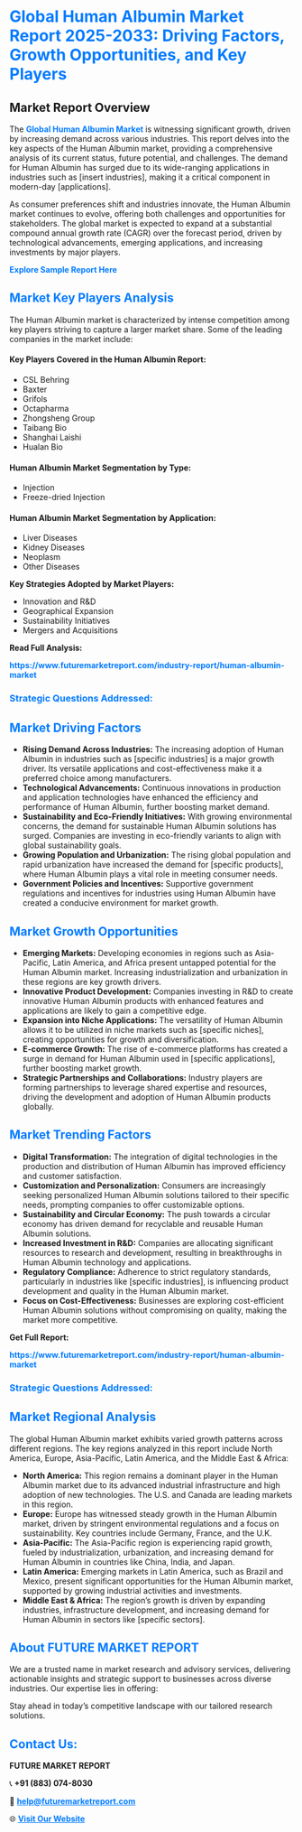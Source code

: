 <h1 style="color: #007BFF;">Global Human Albumin Market Report 2025-2033: Driving Factors, Growth Opportunities, and Key Players</h1>

<section id="overview">
<h2>Market Report Overview</h2>
<p>The <a href="https://www.futuremarketreport.com/industry-report/human-albumin-market" style="color: #007BFF; text-decoration: none;"><strong>Global Human Albumin Market</strong></a> is witnessing significant growth, driven by increasing demand across various industries. This report delves into the key aspects of the Human Albumin market, providing a comprehensive analysis of its current status, future potential, and challenges. The demand for Human Albumin has surged due to its wide-ranging applications in industries such as [insert industries], making it a critical component in modern-day [applications].</p>
<p>As consumer preferences shift and industries innovate, the Human Albumin market continues to evolve, offering both challenges and opportunities for stakeholders. The global market is expected to expand at a substantial compound annual growth rate (CAGR) over the forecast period, driven by technological advancements, emerging applications, and increasing investments by major players.</p>
</section>

<section id="overview">
<p><a href="https://www.futuremarketreport.com/request-sample/reportId=109152" style="color: #007BFF; text-decoration: none;"><strong>Explore Sample Report Here</strong></a></p>
</section>

<section id="key-players">
<h2 style="color: #007BFF;">Market Key Players Analysis</h2>
<p>The Human Albumin market is characterized by intense competition among key players striving to capture a larger market share. Some of the leading companies in the market include:</p>
<h4>Key Players Covered in the Human Albumin Report:</h4>
<ul><li>CSL Behring</li><li>Baxter</li><li>Grifols</li><li>Octapharma</li><li>Zhongsheng Group</li><li>Taibang Bio</li><li>Shanghai Laishi</li><li>Hualan Bio</li></ul>
<h4>Human Albumin Market Segmentation by Type:</h4>
<ul><li>Injection</li><li>Freeze-dried Injection</li></ul>

<h4>Human Albumin Market Segmentation by Application:</h4>
<ul><li>Liver Diseases</li><li>Kidney Diseases</li><li>Neoplasm</li><li>Other Diseases</li></ul>
<p><strong>Key Strategies Adopted by Market Players:</strong></p>
<ul>
<li>Innovation and R&D</li>
<li>Geographical Expansion</li>
<li>Sustainability Initiatives</li>
<li>Mergers and Acquisitions</li>
</ul>
</section>

<section>
<p><strong>Read Full Analysis: </strong></p><a href="https://www.futuremarketreport.com/industry-report/human-albumin-market" style="color: #007BFF; text-decoration: none;"><strong>https://www.futuremarketreport.com/industry-report/human-albumin-market</strong></a>
<h3 style="color: #007BFF;">Strategic Questions Addressed:</h3>
</section>

<section id="driving-factors">
<h2 style="color: #007BFF;">Market Driving Factors</h2>
<ul>
<li><strong>Rising Demand Across Industries:</strong> The increasing adoption of Human Albumin in industries such as [specific industries] is a major growth driver. Its versatile applications and cost-effectiveness make it a preferred choice among manufacturers.</li>
<li><strong>Technological Advancements:</strong> Continuous innovations in production and application technologies have enhanced the efficiency and performance of Human Albumin, further boosting market demand.</li>
<li><strong>Sustainability and Eco-Friendly Initiatives:</strong> With growing environmental concerns, the demand for sustainable Human Albumin solutions has surged. Companies are investing in eco-friendly variants to align with global sustainability goals.</li>
<li><strong>Growing Population and Urbanization:</strong> The rising global population and rapid urbanization have increased the demand for [specific products], where Human Albumin plays a vital role in meeting consumer needs.</li>
<li><strong>Government Policies and Incentives:</strong> Supportive government regulations and incentives for industries using Human Albumin have created a conducive environment for market growth.</li>
</ul>
</section>

<section id="growth-opportunities">
<h2 style="color: #007BFF;">Market Growth Opportunities</h2>
<ul>
<li><strong>Emerging Markets:</strong> Developing economies in regions such as Asia-Pacific, Latin America, and Africa present untapped potential for the Human Albumin market. Increasing industrialization and urbanization in these regions are key growth drivers.</li>
<li><strong>Innovative Product Development:</strong> Companies investing in R&D to create innovative Human Albumin products with enhanced features and applications are likely to gain a competitive edge.</li>
<li><strong>Expansion into Niche Applications:</strong> The versatility of Human Albumin allows it to be utilized in niche markets such as [specific niches], creating opportunities for growth and diversification.</li>
<li><strong>E-commerce Growth:</strong> The rise of e-commerce platforms has created a surge in demand for Human Albumin used in [specific applications], further boosting market growth.</li>
<li><strong>Strategic Partnerships and Collaborations:</strong> Industry players are forming partnerships to leverage shared expertise and resources, driving the development and adoption of Human Albumin products globally.</li>
</ul>
</section>

<section id="trending-factors">
<h2 style="color: #007BFF;">Market Trending Factors</h2>
<ul>
<li><strong>Digital Transformation:</strong> The integration of digital technologies in the production and distribution of Human Albumin has improved efficiency and customer satisfaction.</li>
<li><strong>Customization and Personalization:</strong> Consumers are increasingly seeking personalized Human Albumin solutions tailored to their specific needs, prompting companies to offer customizable options.</li>
<li><strong>Sustainability and Circular Economy:</strong> The push towards a circular economy has driven demand for recyclable and reusable Human Albumin solutions.</li>
<li><strong>Increased Investment in R&D:</strong> Companies are allocating significant resources to research and development, resulting in breakthroughs in Human Albumin technology and applications.</li>
<li><strong>Regulatory Compliance:</strong> Adherence to strict regulatory standards, particularly in industries like [specific industries], is influencing product development and quality in the Human Albumin market.</li>
<li><strong>Focus on Cost-Effectiveness:</strong> Businesses are exploring cost-efficient Human Albumin solutions without compromising on quality, making the market more competitive.</li>
</ul>
</section>

<section>
<p><strong>Get Full Report: </strong></p><a href="https://www.futuremarketreport.com/industry-report/human-albumin-market" style="color: #007BFF; text-decoration: none;"><strong>https://www.futuremarketreport.com/industry-report/human-albumin-market</strong></a>
<h3 style="color: #007BFF;">Strategic Questions Addressed:</h3>
</section>


<section id="regional-analysis">
<h2 style="color: #007BFF;">Market Regional Analysis</h2>
<p>The global Human Albumin market exhibits varied growth patterns across different regions. The key regions analyzed in this report include North America, Europe, Asia-Pacific, Latin America, and the Middle East & Africa:</p>
<ul>
<li><strong>North America:</strong> This region remains a dominant player in the Human Albumin market due to its advanced industrial infrastructure and high adoption of new technologies. The U.S. and Canada are leading markets in this region.</li>
<li><strong>Europe:</strong> Europe has witnessed steady growth in the Human Albumin market, driven by stringent environmental regulations and a focus on sustainability. Key countries include Germany, France, and the U.K.</li>
<li><strong>Asia-Pacific:</strong> The Asia-Pacific region is experiencing rapid growth, fueled by industrialization, urbanization, and increasing demand for Human Albumin in countries like China, India, and Japan.</li>
<li><strong>Latin America:</strong> Emerging markets in Latin America, such as Brazil and Mexico, present significant opportunities for the Human Albumin market, supported by growing industrial activities and investments.</li>
<li><strong>Middle East & Africa:</strong> The region’s growth is driven by expanding industries, infrastructure development, and increasing demand for Human Albumin in sectors like [specific sectors].</li>
</ul>
</section>

<footer>
<h2 style="color: #007BFF;">About FUTURE MARKET REPORT</h2>
<p>We are a trusted name in market research and advisory services, delivering actionable insights and strategic support to businesses across diverse industries. Our expertise lies in offering:</p>

<p>Stay ahead in today’s competitive landscape with our tailored research solutions.</p>

<h2 style="color: #007BFF;">Contact Us:</h2>
<p><strong>FUTURE MARKET REPORT</strong></p>
<p>📞 <strong>+91 (883) 074-8030</strong></p>
<p>📧 <strong><a href="mailto:help@futuremarketreport.com" style="color: #007BFF;">help@futuremarketreport.com</a></strong></p>
<p>🌐 <strong><a href="https://www.futuremarketreport.com/" style="color: #007BFF;">Visit Our Website</a></strong></p>
</footer>